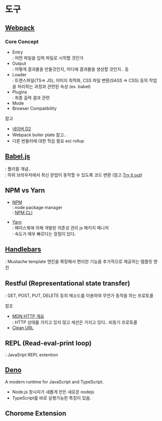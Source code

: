 # 도구

## [Webpack](https://webpack.js.org/)

### Core Concept

- Entry  
  : 어떤 파일을 입력 파일로 시작할 것인가
- Output  
  : 어떻게 결과물을 만들것인지, 어디에 결과물을 생성할 것인지.. 등
- Loader  
  : 트랜스파일(TS=> JS), 이미지 최적화, CSS 파일 변환(SASS => CSS) 등의 작업을 처리하는 과정과 관련된 속성 (ex. babel)
- Plugins  
  : 최종 출력 결과 관련
- Mode
- Browser Compatibility

참고

- [네이버 D2](https://d2.naver.com/helloworld/0239818)
- Webpack boiler plate 참고..
- 다른 번들러에 대한 학습 필요 ex) rollup

## [Babel.js](https://babeljs.io/)

: 폴리필 개념..  
: 하위 브라우저에서 최신 문법이 동작할 수 있도록 코드 변환 (참고 [Try it out](https://babeljs.io/repl#?browsers=defaults%2C%20not%20ie%2011%2C%20not%20ie_mob%2011&build=&builtIns=false&corejs=3.6&spec=false&loose=false&code_lz=Q&debug=false&forceAllTransforms=false&shippedProposals=false&circleciRepo=&evaluate=false&fileSize=false&timeTravel=false&sourceType=module&lineWrap=true&presets=env%2Creact%2Cstage-2&prettier=false&targets=&version=7.16.9&externalPlugins=&assumptions=%7B%7D))

## NPM vs Yarn

- [NPM](https://www.npmjs.com/)  
  : node package manager  
  : [NPM CLI](https://docs.npmjs.com/cli/v8/commands)

- [Yarn](https://yarnpkg.com/)  
  : 페이스북에 의해 개발된 의존성 관리 js 패키지 매니저  
  : 속도가 매우 빠르다는 장점이 있다.

## [Handlebars](https://handlebarsjs.com/)

: Mustache template 엔진을 확장해서 편리한 기능을 추가적으로 제공하는 템플릿 엔진

## Restful (Representational state transfer)

: GET, POST, PUT, DELETE 등의 메소드를 이용하여 무언가 동작을 하는 프로토콜

참조

- [MDN HTTP 개요](https://developer.mozilla.org/ko/docs/Web/HTTP/Overview)  
  : HTTP 상태를 가지고 있지 않고 세션은 가지고 있다.. 비동기 프로토콜
- [Clean URL](https://en.wikipedia.org/wiki/Clean_URL)

## REPL (Read-eval-print loop)

: JavaSript REPL extention

## [Deno](https://deno.land/)

A modern runtime for JavaScript and TypeScript.

- Node.js 창시자가 새롭게 만든 새로운 nodejs
- TypeScript를 바로 실행가능한 특징이 있음.

## Chorome Extension
